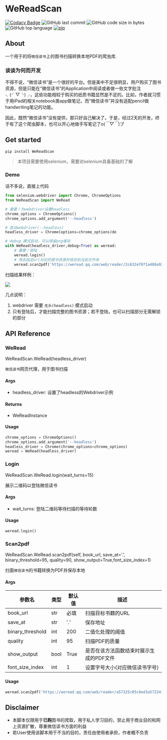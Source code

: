 # WeReadScan

[![Codacy Badge](https://api.codacy.com/project/badge/Grade/c00b1cc6fa3245668bbda64584479f9d)](https://app.codacy.com/manual/Algebra-FUN/WeReadScan?utm_source=github.com&utm_medium=referral&utm_content=Algebra-FUN/WeReadScan&utm_campaign=Badge_Grade_Dashboard) ![GitHub last commit](https://img.shields.io/github/last-commit/Algebra-FUN/WeReadScan) ![GitHub code size in bytes](https://img.shields.io/github/languages/code-size/Algebra-FUN/WeReadScan) ![GitHub top language](https://img.shields.io/github/languages/top/Algebra-FUN/WeReadScan) [![pip](https://img.shields.io/badge/pip-0.8.3-orange)](https://pypi.org/project/WeReadScan/)

## About

一个用于的将`微信读书`上的图书扫描转换本地PDF的爬虫库.

### 谈谈为何而开发

不得不说，“微信读书”是一个很好的平台。但是美中不足很明显，用户购买了图书资源，但是只能在“微信读书”的Application中阅读或者做一些文字批注╮(╯▽╰)╭，这些功能相较于购买的纸质书籍显然是不足的。比如，作者就习惯于用iPad的相关notebook类app做笔记，而“微信读书”并没有适配pencil做handwriting笔记的功能。

因此，既然“微信读书”没有提供，那只好自己解决了。于是，经过2天的开发，终于有了这个爬虫脚本，也可以开心地做手写笔记了o(_￣▽￣_)ブ

## Get started

```shell
pip install WeReadScan
```

> 本项目需要使用selenium，需要对selenium具备基础的了解

### Demo

话不多说，直接上代码

```python
from selenium.webdriver import Chrome, ChromeOptions
from WeReadScan import WeRead

# 重要！为webdriver设置headless
chrome_options = ChromeOptions()
chrome_options.add_argument('--headless')

# 启动webdriver(--headless)
headless_driver = Chrome(options=chrome_options)de

# debug 模式启动，可以保留png缓存
with WeRead(headless_driver,debug=True) as weread:
    # 重要！登陆
    weread.login()
    # 爬去指定url对应的图书资源并保存到当前文件夹
    weread.scan2pdf('https://weread.qq.com/web/reader/2c632ef071a486a92c60226')
```

扫描结果样例：

![](https://github.com/Algebra-FUN/WeReadScan/blob/master/example/sample.png?raw=true)

几点说明：

1.  webdriver 需要 `无头(headless)` 模式启动
2.  只有登陆后，才能扫描完整的图书资源；若不登陆，也可以扫描部分无需解锁的部分

## API Reference

### WeRead

WeReadScan.WeRead(headless_driver)

`微信读书`网页代理，用于图书扫描

#### Args

-   headless_driver:	设置了headless的Webdriver示例

#### Returns

-   WeReadInstance

#### Usage

```python
chrome_options = ChromeOptions()
chrome_options.add_argument('--headless')
headless_driver = Chrome(chrome_options=chrome_options)
weread = WeRead(headless_driver)
```

### Login

WeReadScan.WeRead.login(wait_turns=15)

展示二维码以登陆微信读书

#### Args

-   wait_turns:	登陆二维码等待扫描的等待轮数

#### Usage

```python
weread.login()
```

### Scan2pdf

WeReadScan.WeRead.scan2pdf(self, book_url, save_at='.', binary_threshold=95, quality=90, show_output=True,font_size_index=1)

扫面`微信读书`的书籍转换为PDF并保存本地

#### Args

| 参数名              | 类型   | 默认值  | 描述                    |
| ---------------- | ---- | ---- | --------------------- |
| book_url         | str  | 必填   | 扫描目标书籍的URL            |
| save_at          | str  | '.'  | 保存地址                  |
| binary_threshold | int  | 200   | 二值化处理的阈值              |
| quality          | int  | 95   | 扫描PDF的质量              |
| show_output      | bool | True | 是否在该方法函数结束时展示生成的PDF文件 |
| font_size_index  | int  | 1 | 设置字号大小(对应微信读书字号) |

#### Usage

```python
weread.scan2pdf('https://weread.qq.com/web/reader/a57325c05c8ed3a57224187kc81322c012c81e728d9d180')
```

## Disclaimer

-   本脚本仅限用于**已购**图书的爬取，用于私人学习目的，禁止用于商业目的和网上资源扩散，尊重微信读书方面的利益
-   若User使用该脚本用于不当的目的，责任由使用者承担，作者概不负责

